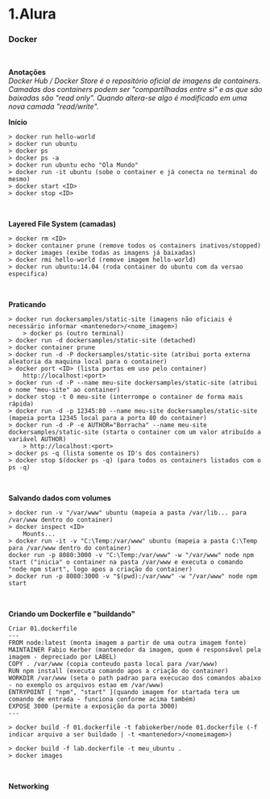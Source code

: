 # 1.Alura

### Docker
<br />

**Anotações**<br>
    *Docker Hub / Docker Store é o repositório oficial de imagens de containers.*<br>
    *Camadas dos containers podem ser "compartilhadas entre si" e as que são baixadas são "read only". Quando altera-se algo é modificado em uma nova camada "read/write".*
<br />

**Início**
```
> docker run hello-world
> docker run ubuntu
> docker ps
> docker ps -a
> docker run ubuntu echo "Ola Mundo"
> docker run -it ubuntu (sobe o container e já conecta no terminal do mesmo)
> docker start <ID>
> docker stop <ID>
```
<br />

**Layered File System (camadas)**
```
> docker rm <ID>
> docker container prune (remove todos os containers inativos/stopped)
> docker images (exibe todas as imagens já baixadas)
> docker rmi hello-world (remove imagem hello-world)
> docker run ubuntu:14.04 (roda container do ubuntu com da versao especifica)
```
<br />

**Praticando**
```
> docker run dockersamples/static-site (imagens não oficiais é necessário informar <mantenedor>/<nome_imagem>)
    > docker ps (outro terminal)
> docker run -d dockersamples/static-site (detached)
> docker container prune
> docker run -d -P dockersamples/static-site (atribui porta externa aleatoria da maquina local para o container)
> docker port <ID> (lista portas em uso pelo container)
    http://localhost:<port>
> docker run -d -P --name meu-site dockersamples/static-site (atribui o nome "meu-site" ao container)
> docker stop -t 0 meu-site (interrompe o container de forma mais rápida)
> docker run -d -p 12345:80 --name meu-site dockersamples/static-site (mapeia porta 12345 local para a porta 80 do container)
> docker run -d -P -e AUTHOR="Borracha" --name meu-site dockersamples/static-site (starta o container com um valor atribuído a variável AUTHOR)
    > http://localhost:<port>
> docker ps -q (lista somente os ID's dos containers)
> docker stop $(docker ps -q) (para todos os containers listados com o ps -q)
```
<br />

**Salvando dados com volumes**
```
> docker run -v "/var/www" ubuntu (mapeia a pasta /var/lib... para /var/www dentro do container)
> docker inspect <ID>
    Mounts...
> docker run -it -v "C:\Temp:/var/www" ubuntu (mapeia a pasta C:\Temp para /var/www dentro do container)
docker run -p 8080:3000 -v "C:\Temp:/var/www" -w "/var/www" node npm start ("inicia" o container na pasta /var/www e executa o comando "node npm start", logo apos a criação do container)
> docker run -p 8080:3000 -v "$(pwd):/var/www" -w "/var/www" node npm start
```
<br />

**Criando um Dockerfile e "buildando"**
```
Criar 01.dockerfile
---
FROM node:latest (monta imagem a partir de uma outra imagem fonte)
MAINTAINER Fabio Kerber (mantenedor da imagem, quem é responsável pela imagem - depreciado por LABEL)
COPY . /var/www (copia conteudo pasta local para /var/www)
RUN npm install (executa comando apos a criação do container)
WORKDIR /var/www (seta o path padrao para execucao dos comandos abaixo - no exemplo os arquivos estao em /var/www)
ENTRYPOINT [ "npm", "start" ](quando imagem for startada tera um comando de entrada - funciona conforme acima também)
EXPOSE 3000 (permite a exposição da porta 3000)
---

> docker build -f 01.dockerfile -t fabiokerber/node 01.dockerfile (-f indicar arquivo a ser buildado | -t <mantenedor>/<nomeimagem>)

> docker build -f lab.dockerfile -t meu_ubuntu .
> docker images
```
<br />

**Networking**
```

```
<br />